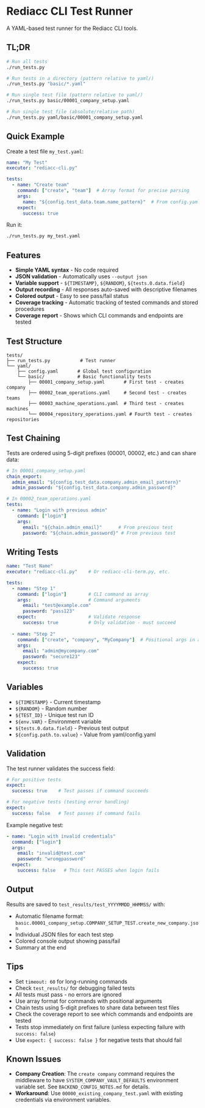 # Rediacc CLI Test Runner

A YAML-based test runner for the Rediacc CLI tools.

## TL;DR

```bash
# Run all tests
./run_tests.py

# Run tests in a directory (pattern relative to yaml/)
./run_tests.py "basic/*.yaml"

# Run single test file (pattern relative to yaml/)
./run_tests.py basic/00001_company_setup.yaml

# Run single test file (absolute/relative path)
./run_tests.py yaml/basic/00001_company_setup.yaml
```

## Quick Example

Create a test file `my_test.yaml`:

```yaml
name: "My Test"
executor: "rediacc-cli.py"

tests:
  - name: "Create team"
    command: ["create", "team"]  # Array format for precise parsing
    args:
      name: "${config.test_data.team.name_pattern}"  # From config.yaml
    expect:
      success: true
```

Run it:
```bash
./run_tests.py my_test.yaml
```

## Features

- **Simple YAML syntax** - No code required
- **JSON validation** - Automatically uses `--output json`
- **Variable support** - `${TIMESTAMP}`, `${RANDOM}`, `${tests.0.data.field}`
- **Output recording** - All responses auto-saved with descriptive filenames
- **Colored output** - Easy to see pass/fail status
- **Coverage tracking** - Automatic tracking of tested commands and stored procedures
- **Coverage report** - Shows which CLI commands and endpoints are tested

## Test Structure

```
tests/
├── run_tests.py           # Test runner
└── yaml/
    ├── config.yaml       # Global test configuration
    └── basic/            # Basic functionality tests
        ├── 00001_company_setup.yaml       # First test - creates company
        ├── 00002_team_operations.yaml     # Second test - creates teams
        ├── 00003_machine_operations.yaml  # Third test - creates machines
        └── 00004_repository_operations.yaml # Fourth test - creates repositories
```

## Test Chaining

Tests are ordered using 5-digit prefixes (00001, 00002, etc.) and can share data:

```yaml
# In 00001_company_setup.yaml
chain_export:
  admin_email: "${config.test_data.company.admin_email_pattern}"
  admin_password: "${config.test_data.company.admin_password}"

# In 00002_team_operations.yaml
tests:
  - name: "Login with previous admin"
    command: ["login"]
    args:
      email: "${chain.admin_email}"      # From previous test
      password: "${chain.admin_password}" # From previous test
```

## Writing Tests

```yaml
name: "Test Name"
executor: "rediacc-cli.py"    # Or rediacc-cli-term.py, etc.

tests:
  - name: "Step 1"
    command: ["login"]        # CLI command as array
    args:                     # Command arguments
      email: "test@example.com"
      password: "pass123"
    expect:                   # Validate response
      success: true           # Only validation - must succeed
    
  - name: "Step 2"
    command: ["create", "company", "MyCompany"]  # Positional args in array
    args:
      email: "admin@mycompany.com"
      password: "secure123"
    expect:
      success: true
```

## Variables

- `${TIMESTAMP}` - Current timestamp
- `${RANDOM}` - Random number
- `${TEST_ID}` - Unique test run ID
- `${env.VAR}` - Environment variable
- `${tests.0.data.field}` - Previous test output
- `${config.path.to.value}` - Value from yaml/config.yaml

## Validation

The test runner validates the success field:

```yaml
# For positive tests
expect:
  success: true    # Test passes if command succeeds

# For negative tests (testing error handling)
expect:
  success: false   # Test passes if command fails
```

Example negative test:
```yaml
- name: "Login with invalid credentials"
  command: ["login"]
  args:
    email: "invalid@test.com"
    password: "wrongpassword"
  expect:
    success: false   # This test PASSES when login fails
```

## Output

Results are saved to `test_results/test_YYYYMMDD_HHMMSS/` with:
- Automatic filename format: `basic.00001_company_setup.COMPANY_SETUP_TEST.create_new_company.json`
- Individual JSON files for each test step
- Colored console output showing pass/fail
- Summary at the end

## Tips

- Set `timeout: 60` for long-running commands
- Check `test_results/` for debugging failed tests
- All tests must pass - no errors are ignored
- Use array format for commands with positional arguments
- Chain tests using 5-digit prefixes to share data between test files
- Check the coverage report to see which commands and endpoints are tested
- Tests stop immediately on first failure (unless expecting failure with `success: false`)
- Use `expect: { success: false }` for negative tests that should fail

## Known Issues

- **Company Creation**: The `create company` command requires the middleware to have `SYSTEM_COMPANY_VAULT_DEFAULTS` environment variable set. See `BACKEND_CONFIG_NOTES.md` for details.
- **Workaround**: Use `00000_existing_company_test.yaml` with existing credentials via environment variables.